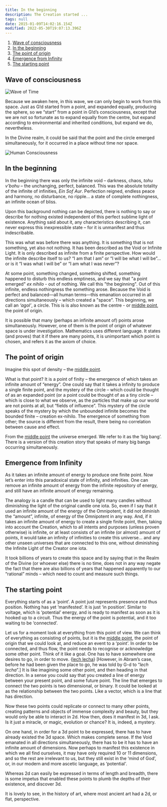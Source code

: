 ```yaml
---
title: In the beginning
description: The Creation started ...
tags: null
date: 2015-01-09T14:02:16.154Z
modified: 2022-05-30T19:07:13.396Z
---
```


1. [Wave of consciousness](#wave-of-consciousness)
2. [In the beginning](#in-the-beginning)
3. [The point of origin](#the-point-of-origin)
4. [Emergence from Infinity](#emergence-from-infinity)
5. [The starting point](#the-starting-point)

## Wave of consciousness

![Wave of Time](/posts/img/qkab/Diagram%20Kab4%20-%20Wave.png)

Because we awaken here, in this wave, we can only begin to work from this space. Just as G!d started from a point, and expanded equally, producing the sphere, so we “start” from a point in G!d’s consciousness, except that we are not so fortunate as to expand equally from the centre, but expand according to environmental and inherited conditions, but expand we do, nevertheless.

In the Divine realm, it could be said that the point and the circle emerged simultaneously, for it occurred in a place without time nor space.

![Human Consciousness](/posts/img/qkab/Diagram%20Kab5%20-%20Human%20Consciousness.png)

## In the beginning

In the beginning there was only the infinite void – darkness, chaos, _tohu v’bohu_ – the unchanging, perfect, balanced. This was the absolute totality of the infinite of infinities, _Ein Sof Aur_. Perfection reigned, endless peace and harmony, no disturbance, no ripple... a state of complete nothingness, an infinite ocean of bliss.

Upon this background nothing can be depicted, there is nothing to say or describe for nothing existed independent of this perfect sublime light of existence. Anything said about it, any characteristics describing it, can never express this inexpressible state – for it is unmanifest and thus indescribable.

This was what was before there was anything. It is something that is not something, yet also not nothing. It has been described as the Void or Infinite Light. It is only described as infinite from a finite perspective. How would the infinite describe itself to us? “I am that I am” or “I will be what I will be”... or is it “I was what I will be” or “I am what I was never”?

At some point, something changed, something shifted, something happened to disturb this endless emptiness, and we say that "a point emerged" _ex nihilo_ - out of nothing. We call this "the beginning". Out of this infinite, endless nothingness the something arose. Because the Void is perfect and balanced&mdash;all human terms&mdash;this emanation occurred in all directions simultaneously – which created a "space". This beginning, we call an _‘agol’_, a circle. This is is also known as the centre - or [middle point](/posts/qkab/middle_point/), the point of origin.

It is possible that many (perhaps an infinite amount of) points arose simultaneously. However, one of them is the point of origin of whatever space is under investigation. Mathematics uses different language. It states (and proves) that it if there are many points, it is unimportant which point is chosen, and refers it as the axiom of choice.

## The point of origin

Imagine this spot of density – the [middle point](/posts/qkab/middle_point/index.html#the-middle-point).

What is that point? It is a point of finity – the emergence of which takes an infinite amount of “energy”. One could say that it takes a infinity to produce a single finite point, and the mystery of the circle – which could be thought of as an expanded point (or a point could be thought of as a tiny circle – which is close to what we observe, as the particles that make up our world are not points at all, but “fields of influence”. This mystery of the circle speaks of the mystery by which the unbounded infinite becomes the bounded finite – creation ex-nihilo. The emergence of something from other; the source is different from the result, there being no correlation between cause and effect.

From the [middle point](/posts/qkab/middle_point/index.html#the-middle-point) the universe emerged. We refer to it as the ‘big bang’. There is a version of this creation story that speaks of many big bangs occurring simultaneously.

## Emergence from Infinity

As it takes an infinite amount of energy to produce one finite point. Now let’s enter into this paradoxical state of infinity, and infinities. One can remove an infinite amount of energy from the infinite repository of energy, and still have an infinite amount of energy remaining.

The analogy is a candle that can be used to light many candles without diminishing the light of the original candle one iota. So, even if I say that it used an infinite amount of the energy of the Omnipotent, it did not diminish the “amount”, infinite, of energy of the Omnipotent in any way. And, if it takes an infinite amount of energy to create a single finite point, then, taking into account the Creation, which to all intents and purposes (unless proven otherwise) is infinite, or at least consists of an infinite (or almost) amount of points, it would take an infinity of infinities to create this universe… and any other unseen universes that are connected to this one, without diminishing the Infinite Light of the Creator one iota.

It took billions of years to create this space and by saying that in the Realm of the Divine (or whoever else) there is no time, does not in any way negate the fact that there are also billions of years that happened apparently to our “rational” minds – which need to count and measure such things.

## The starting point

Everything starts of as a ‘point’. A point just represents presence and thus position. Nothing has yet ‘manifested’. It is just ‘in position’. Similar to voltage, which is ‘potential’ energy, and is ready to manifest as soon as it is hooked up to a circuit. Thus the energy of the point is potential, and it too waiting to be ‘connected’.

Let us for a moment look at everything from this point of view. We can think of everything as consisting of points, but it is the [middle point](/posts/qkab/middle_point/index.html#the-middle-point), the point of origin that we could look at, and reduce an event to a ‘point’. In order to be connected, and thus flow, the point needs to recognise or acknowledge some other point. Think of it like a goal. One has to have somewhere one desires to go, in order to move. {[lech lecha](go.html)} [However, in Abram’s case, before he had been given the place to go, he was told by G-d to “_lech lecha_”.] It is like imagining some other point, and then heading in that direction. In a sense you could say that you created a line of energy between your present point, and some future point. The line that emerges to connect the two points is two dimensional, or binary. It could be looked at as the relationship between the two points. Like a vector, which is a line that has direction.

Now these two points could replicate or connect to many other points, creating patterns and objects of immense complexity and beauty, but they would only be able to interact in 2d. How then, does it manifest in 3d, I ask. Is it just a miracle, or magic, evolution or chance? It is, indeed, a mystery.

On one hand, in order for a 3d point to be expressed, there has to have already existed the 3d space. Which makes complete sense. If the Void emanated in all directions simultaneously, there has to be it has to have an infinite amount of dimensions. Now perhaps to manifest this existence in which we all find ourselves, it may have only required 10 or 11 dimensions, and so the rest are irrelevant to us, but they still exist in the ‘mind of God’, or, in our modern and more ascetic language, as ‘potential'.

Whereas 2d can easily be expressed in terms of length and breadth, there is some impetus that enabled these points to plumb the depths of their existence, and discover 3d.

It is lovely to see, in the history of art, where most ancient art had a 2d, or flat, perspective.

